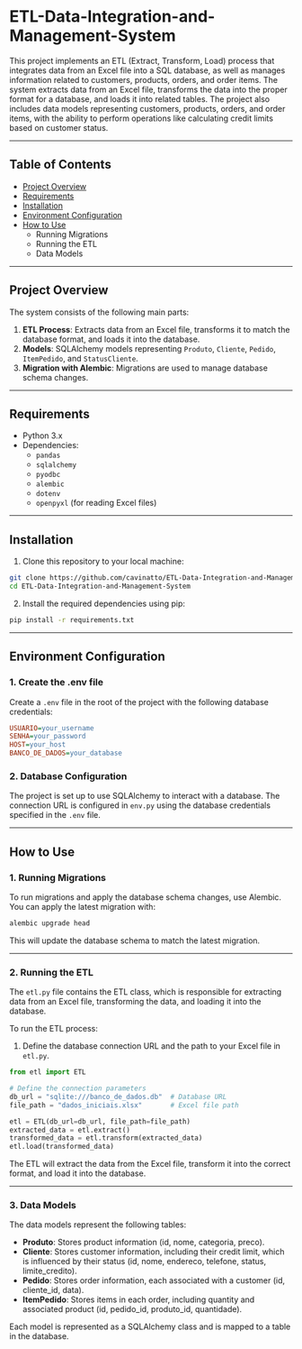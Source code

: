 # ETL-Data-Integration-and-Management-System

This project implements an ETL (Extract, Transform, Load) process that integrates data from an Excel file into a SQL database, as well as manages information related to customers, products, orders, and order items. The system extracts data from an Excel file, transforms the data into the proper format for a database, and loads it into related tables. The project also includes data models representing customers, products, orders, and order items, with the ability to perform operations like calculating credit limits based on customer status.

---

## **Table of Contents**

- [Project Overview](#project-overview)
- [Requirements](#requirements)
- [Installation](#installation)
- [Environment Configuration](#environment-configuration)
- [How to Use](#how-to-use)
  - Running Migrations
  - Running the ETL
  - Data Models

---

## **Project Overview**

The system consists of the following main parts:

1. **ETL Process**: Extracts data from an Excel file, transforms it to match the database format, and loads it into the database.
2. **Models**: SQLAlchemy models representing `Produto`, `Cliente`, `Pedido`, `ItemPedido`, and `StatusCliente`.
3. **Migration with Alembic**: Migrations are used to manage database schema changes.

---

## **Requirements**

- Python 3.x
- Dependencies:
  - `pandas`
  - `sqlalchemy`
  - `pyodbc`
  - `alembic`
  - `dotenv`
  - `openpyxl` (for reading Excel files)

---

## **Installation**

1. Clone this repository to your local machine:

```bash
git clone https://github.com/cavinatto/ETL-Data-Integration-and-Management-System
cd ETL-Data-Integration-and-Management-System
```
2. Install the required dependencies using pip:

```bash
pip install -r requirements.txt
```

---

## Environment Configuration

### 1. Create the .env file

Create a `.env` file in the root of the project with the following database credentials:

```ini
USUARIO=your_username
SENHA=your_password
HOST=your_host
BANCO_DE_DADOS=your_database
```

### 2. Database Configuration

The project is set up to use SQLAlchemy to interact with a database. The connection URL is configured in `env.py` using the database credentials specified in the `.env` file.

---

## How to Use

### 1. Running Migrations

To run migrations and apply the database schema changes, use Alembic. You can apply the latest migration with:

```bash
alembic upgrade head
```
This will update the database schema to match the latest migration.

---

### 2. Running the ETL

The `etl.py` file contains the ETL class, which is responsible for extracting data from an Excel file, transforming the data, and loading it into the database.

To run the ETL process:

1. Define the database connection URL and the path to your Excel file in `etl.py`.

```python
from etl import ETL

# Define the connection parameters
db_url = "sqlite:///banco_de_dados.db"  # Database URL
file_path = "dados_iniciais.xlsx"       # Excel file path

etl = ETL(db_url=db_url, file_path=file_path)
extracted_data = etl.extract()
transformed_data = etl.transform(extracted_data)
etl.load(transformed_data)
```
The ETL will extract the data from the Excel file, transform it into the correct format, and load it into the database.

---

### 3. Data Models

The data models represent the following tables:

- **Produto**: Stores product information (id, nome, categoria, preco).
- **Cliente**: Stores customer information, including their credit limit, which is influenced by their status (id, nome, endereco, telefone, status, limite_credito).
- **Pedido**: Stores order information, each associated with a customer (id, cliente_id, data).
- **ItemPedido**: Stores items in each order, including quantity and associated product (id, pedido_id, produto_id, quantidade).

Each model is represented as a SQLAlchemy class and is mapped to a table in the database.

